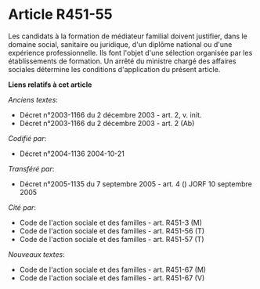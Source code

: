 # Article R451-55

Les candidats à la formation de médiateur familial doivent justifier, dans le domaine social, sanitaire ou juridique, d'un
diplôme national ou d'une expérience professionnelle. Ils font l'objet d'une sélection organisée par les établissements de
formation. Un arrêté du ministre chargé des affaires sociales détermine les conditions d'application du présent article.

**Liens relatifs à cet article**

_Anciens textes_:

  - Décret n°2003-1166 du 2 décembre 2003 - art. 2, v. init.
  - Décret n°2003-1166 du 2 décembre 2003 - art. 2 (Ab)

_Codifié par_:

  - Décret n°2004-1136 2004-10-21

_Transféré par_:

  - Décret n°2005-1135 du 7 septembre 2005 - art. 4 () JORF 10 septembre 2005

_Cité par_:

  - Code de l'action sociale et des familles - art. R451-3 (M)
  - Code de l'action sociale et des familles - art. R451-56 (T)
  - Code de l'action sociale et des familles - art. R451-57 (T)

_Nouveaux textes_:

  - Code de l'action sociale et des familles - art. R451-67 (M)
  - Code de l'action sociale et des familles - art. R451-67 (V)
